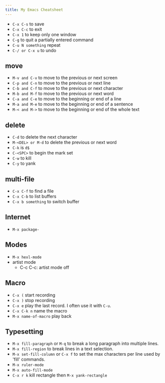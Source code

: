 ```yaml
---
title: My Emacs Cheatsheet
---
```


- `C-x C-s` to save
- `C-x C-c` to exit
- `C-x 1` to keep only one window
- `C-g` to quit a partially entered command
- `C-u N something` repeat
- `C-/ or C-x u` to undo

## move
- `M-v and C-v` to move to the previous or next screen
- `C-p and C-n` to move to the previous or next line
- `C-b and C-f` to move to the previous or next character
- `M-b and M-f` to move to the previous or next word
- `C-a and C-e` to move to the beginning or end of a line
- `M-a and M-e` to move to the beginning or end of a sentence
- `M-< and M->` to move to the beginning or end of the whole text

## delete
- `C-d` to delete the next character
- `M-<DEL> or M-d` to delete the previous or next word
- `C-k` is `d$`
- `C-<SPC>` to begin the mark set
- `C-w` to kill
- `C-y` to yank

## multi-file
- `C-x C-f` to find a file
- `C-x C-b` to list buffers
- `C-x b something` to switch buffer

## Internet

- `M-x package-`

## Modes

- `M-x hexl-mode`
- artist mode
  - C-c C-c: artist mode off

## Macro

- `C-x (` start recording
- `C-x )` stop recording
- `C-x e` play the last record. I often use it with `C-u`.
- `C-x C-k n` name the macro
- `M-x name-of-macro` play back

## Typesetting

- `M-x fill-paragraph` or `M-q` to break a long paragraph into multiple lines.
- `M-x fill-region` to break lines in a text selection.
- `M-x set-fill-column` or `C-x f` to set the max characters per line
  used by 'fill' commands.
- `M-x ruler-mode`
- `M-x auto-fill-mode`
- `C-x r k` kill rectangle then `M-x yank-rectangle`
